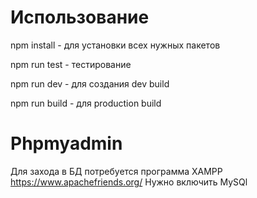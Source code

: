 # Использование
npm install - для установки всех нужных пакетов

npm run test - тестирование

npm run dev - для создания dev build

npm run build - для production build


# Phpmyadmin
Для захода в БД потребуется программа XAMPP
https://www.apachefriends.org/
Нужно включить MySQl

